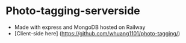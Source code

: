 # Photo-tagging-serverside
- Made with express and MongoDB hosted on Railway
- [Client-side here] (https://github.com/whuang1101/photo-tagging/)
